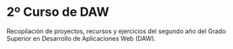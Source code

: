 # 2º Curso de DAW

Recopilación de proyectos, recursos y ejercicios del segundo año del Grado Superior en Desarrollo de Aplicaciones Web (DAW).

